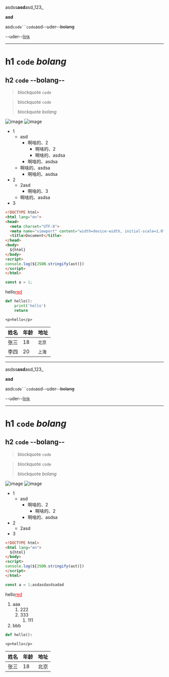 asdss**asd**asd_123_

**asd**

asd`code``code`asd--uder--~~bolang~~

--uder--[link](./demo.md)

---

# h1 `code` _bolang_
## h2 `code` --bolang--

> blockquote `code`

> blockquote `code`
>
> blockquote _bolang_

![image](https://www.baidu.com/img/flexible/logo/pc/result@2.png)
![image](https://www.baidu.com/img/flexible/logo/pc/result@2.png)

- 1
  - asd
    - 啊啥的、2
        - 啊啥的、2
        - 啊啥的、asdsa
    - 啊啥的、asdsa
  - 啊啥的、asdsa
    - 啊啥的、asdsa
- 2
  - 2asd
    - 啊啥的、3
  - 啊啥的、asdsa
- 3

```html
<!DOCTYPE html>
<html lang="en">
<head>
  <meta charset="UTF-8">
  <meta name="viewport" content="width=device-width, initial-scale=1.0">
  <title>Document</title>
</head>
<body>
  ${html}
</body>
<script>
console.log(${JSON.stringify(ast)})
</script>
</html>
```
```js
const a = 1;
```

<p>hello<u style="color: red;">red</u></p>

```python
def hello():
    print('hello')
    return
```

`<p>hello</p>`

| 姓名 | 年龄 | 地址 |
| ------ | ------- | ------- |
| 张三 | 18   | `北京` |
| 李四 | 20   | `上海` |

-----

asdss**asd**asd_123_

**asd**

asd`code``code`asd--uder--~~bolang~~

--uder--[link](./demo.md)

---

# h1 `code` _bolang_
## h2 `code` --bolang--

> blockquote `code`

> blockquote `code`
>
> blockquote _bolang_

![image](https://www.baidu.com/img/flexible/logo/pc/result@2.png)
![image](https://www.baidu.com/img/flexible/logo/pc/result@2.png)

- 1
  - asd
    - 啊啥的、2
        - 啊啥的、2
    - 啊啥的、asdsa
- 2
  - 2asd
- 3

```html
<!DOCTYPE html>
<html lang="en">
  ${html}
</body>
<script>
console.log(${JSON.stringify(ast)})
</script>
</html>
```
```js
const a = 1;asdasdasdsadad
```

<p>hello<u style="color: red;">red</u></p>

1. aaa
    1. 222
    2. 333
        1. 111
3. bbb

```python
def hello():
```

`<p>hello</p>`

| 姓名 | 年龄 | 地址 |
| ------ | ------- | ------- |
| 张三 | 18   | 北京 |